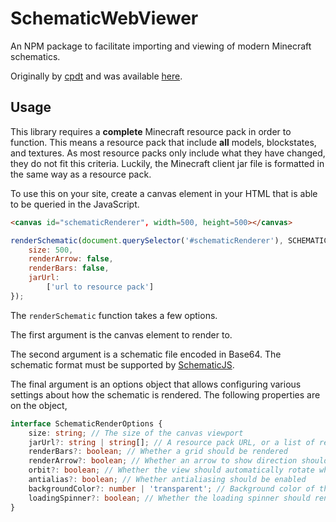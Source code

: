 # SchematicWebViewer
An NPM package to facilitate importing and viewing of modern Minecraft schematics.

Originally by [cpdt](https://github.com/cpdt) and was available [here](https://github.com/me4502/WorldEditGolf/tree/master/3d_test).

## Usage

This library requires a **complete** Minecraft resource pack in order to function. This means a resource pack that include **all** models, blockstates, and textures. As most resource packs only include what they have changed, they do not fit this criteria. Luckily, the Minecraft client jar file is formatted in the same way as a resource pack. 

To use this on your site, create a canvas element in your HTML that is able to be queried in the JavaScript.

```html
<canvas id="schematicRenderer", width=500, height=500></canvas>
```

```javascript
renderSchematic(document.querySelector('#schematicRenderer'), SCHEMATIC_FILE, {
    size: 500,
    renderArrow: false,
    renderBars: false,
    jarUrl:
        ['url to resource pack']
});
```

The `renderSchematic` function takes a few options.

The first argument is the canvas element to render to.

The second argument is a schematic file encoded in Base64. The schematic format must be supported by [SchematicJS](https://github.com/EngineHub/SchematicJS).

The final argument is an options object that allows configuring various settings about how the schematic is rendered. The following properties are on the object,

```typescript
interface SchematicRenderOptions {
    size: string; // The size of the canvas viewport
    jarUrl?: string | string[]; // A resource pack URL, or a list of resource pack URLs in priority order
    renderBars?: boolean; // Whether a grid should be rendered
    renderArrow?: boolean; // Whether an arrow to show direction should be rendered
    orbit?: boolean; // Whether the view should automatically rotate when not being dragged by the user
    antialias?: boolean; // Whether antialiasing should be enabled
    backgroundColor?: number | 'transparent'; // Background color of the canvas (default: 0xffffff)
    loadingSpinner?: boolean; // Whether the loading spinner should render
}
```
